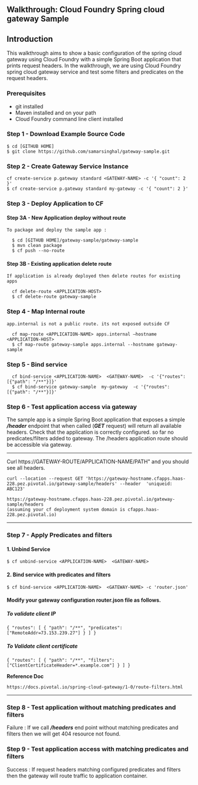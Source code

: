 ## Walkthrough: Cloud Foundry Spring cloud gateway Sample

## Introduction


This walkthrough aims to show a basic configuration of the spring cloud gateway using Cloud Foundry with a simple Spring Boot application that prints request headers. In the walkthrough, we are using Cloud Foundry spring cloud gateway service and test some filters and predicates on the request headers.

### Prerequisites

- git installed
- Maven installed and on your path
- Cloud Foundry command line client installed

### Step 1 - Download Example Source Code 

    $ cd [GITHUB HOME]
    $ git clone https://github.com/samarsinghal/gateway-sample.git

### Step 2 - Create Gateway Service Instance

    cf create-service p.gateway standard <GATEWAY-NAME> -c '{ "count": 2 }' 
    $ cf create-service p.gateway standard my-gateway -c '{ "count": 2 }' 

### Step 3 - Deploy Application to CF

  #### Step 3A - New Application deploy without route

    To package and deploy the sample app :

      $ cd [GITHUB HOME]/gateway-sample/gateway-sample
      $ mvn clean package
      $ cf push --no-route

  #### Step 3B - Existing application delete route

    If application is already deployed then delete routes for existing apps

      cf delete-route <APPLICATION-HOST>
      $ cf delete-route gateway-sample

### Step 4 - Map Internal route
 
    app.internal is not a public route. its not exposed outside CF  

      cf map-route <APPLICATION-NAME> apps.internal –hostname <APPLICATION-HOST>
      $ cf map-route gateway-sample apps.internal --hostname gateway-sample 

### Step 5 - Bind service

      cf bind-service <APPLICATION-NAME>  <GATEWAY-NAME>  -c '{"routes": [{"path": "/**"}]}'
      $ cf bind-service gateway-sample  my-gateway  -c '{"routes": [{"path": "/**"}]}'

### Step 6 - Test application access via gateway

The sample app is a simple Spring Boot application that exposes a simple ***/header*** endpoint that when called (***GET*** request) will return all available headers. Check that the application is correctly configured. so far no predicates/filters added to gateway. The /headers application route should be accessible via gateway.

---------------------------------------------------------------------

Curl https://GATEWAY-ROUTE/APPLICATION-NAME/PATH" and you should see all headers.
    
    curl --location --request GET 'https://gateway-hostname.cfapps.haas-228.pez.pivotal.io/gateway-sample/headers' --header  'uniqueid: ABC123'      
    
    https://gateway-hostname.cfapps.haas-228.pez.pivotal.io/gateway-sample/headers 
    (assuming your cf deployment system domain is cfapps.haas-228.pez.pivotal.io)  
---------------------------------------------------------------------

### Step 7 - Apply Predicates and filters

  #### 1. Unbind Service

    $ cf unbind-service <APPLICATION-NAME>  <GATEWAY-NAME> 

  #### 2. Bind service with predicates and filters

    $ cf bind-service <APPLICATION-NAME>  <GATEWAY-NAME> -c 'router.json'

   #### Modify your gateway configuration router.json file as follows.  

   ##### To validate client IP
   
    { "routes": [ { "path": "/**", "predicates": ["RemoteAddr=73.153.239.27"] } ] }
        
   ##### To Validate client certificate

    { "routes": [ { "path": "/**", "filters": ["ClientCertificateHeader=*.example.com"] } ] }
    
**Reference Doc**

    https://docs.pivotal.io/spring-cloud-gateway/1-0/route-filters.html
---

### Step 8 - Test application without matching predicates and filters

  Failure : If we call ***/headers*** end point without matching predicates and filters then we will get 404 resource not found.

### Step 9 - Test application access with matching predicates and filters
            
  Success : If request headers matching configured predicates and filters then the gateway will route traffic to application container.

